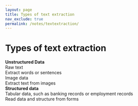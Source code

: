 ```yaml
---
layout: page
title: Types of text extraction
nav_exclude: true
permalink: /notes/textextraction/
---
```


# Types of text extraction



**Unstructured Data** <br>
Raw text<br>
Extract words or sentences <br>
Image data<br> 
Extract text from images<br>
**Structured data**<br>
Tabular data, such as banking records or employment records<br>
Read data and structure from forms<br>

